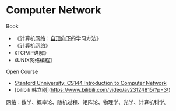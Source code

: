 #  Computer Network

Book
* 《计算机网络：[自顶向下](https://www.baidu.com/s?wd=自顶向下&tn=SE_PcZhidaonwhc_ngpagmjz&rsv_dl=gh_pc_zhidao)的学习方法》
* 《计算机网络》
* 《TCP/IP详解》
* 《UNIX网络编程》

Open Course
* [Stanford Unniversity: CS144 Introduction to Computer Network](https://www.youtube.com/watch?v=-nciJGUPyAM&index=1&list=PLvFG2xYBrYAQCyz4Wx3NPoYJOFjvU7g2Z)
* [bilibili 韩立刚](https://www.bilibili.com/video/av23124815/?p=3\)





网络：数学、概率论、随机过程、矩阵论、物理学、光学、计算机科学。



